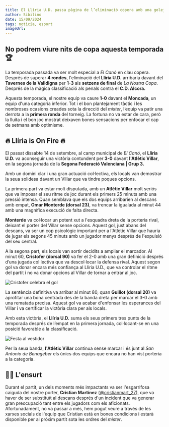```yaml
---
title: El Llíria U.D. passa pàgina de l’eliminació copera amb una golejada al Villar
author: Sibilino
date: 15/09/2024
tags: noticia, esport
imageUrl:
---
```


## No podrem viure nits de copa aquesta temporada 🏆

La temporada passada va ser molt especial a _El Canó_ en clau copera. Després de superar **4 rondes**, l'eliminació del **Llíria U.D.** arribaria davant del **Tavernes de la Valldigna** per **1-3** als **setzens de final** de _La Nostra Copa_. Després de la màgica classificació als penals contra el **C.D. Alcora.**

Aquesta temporada, el nostre equip va caure **1-0** davant el **Moncada**, un equip d'una categoria inferior. Tot i el bon plantejament tàctic i les nombroses ocasions creades sota la direcció del _míster_, l’equip va patir una derrota a la **primera ronda** del torneig. La fortuna no va estar de cara, però la lluita i el bon joc mostrat deixaven bones sensacions per enfocar el cap de setmana amb optimisme.

## 🔥 Llíria is On Fire 🔥

El passat dissabte 14 de setembre, al camp municipal de _El Canó_, el **Llíria U.D.** va aconseguir una victòria contundent per **3-0** davant **l'Atlètic Villar**, en la segona jornada de la **Segona Federació Valenciana | Grup 3.**

Amb un domini clar i una gran actuació col·lectiva, els locals van demostrar la seua solidesa davant un Villar que va tindre poques opcions.

La primera part va estar molt disputada, amb un **Atlètic Villar** molt seriós que va imposar el seu ritme de joc durant els primers 25 minuts amb una pressió intensa. Quan semblava que els dos equips arribarien al descans amb empat, **Omar Monterde (dorsal 23)**, va trencar la igualada al minut 44 amb una magnífica execució de falta directa.

**Monterde** va col·locar un potent xut a l'esquadra dreta de la porteria rival, deixant el porter del Villar sense opcions. Aquest gol, just abans del descans, va ser un cop psicològic important per a l'Atlètic Villar que hauria de jugar els segons 45 minuts amb un jugador menys després de l'expulsió del seu central.

A la segona part, els locals van sortir decidits a ampliar el marcador. Al minut 60, **Cristofer (dorsal 90)** va fer el 2-0 amb una gran definició després d’una jugada col·lectiva que va descol·locar la defensa rival. Aquest segon gol va donar encara més confiança al Llíria U.D., que va controlar el ritme del partit i no va donar opcions al Villar de tornar a entrar al joc.

![Cristofer celebra el gol](/casa-nostra-web/assets/continguts/recursos/150924CristoferCelebraVillar.jpg "Cristofer celebra el 2-0")

La sentència definitiva va arribar al minut 80, quan **Guillot (dorsal 20)** va aprofitar una bona centrada des de la banda dreta per marcar el 3-0 amb una rematada precisa. Aquest gol va acabar d'enfonsar les esperances del Villar i va certificar la victòria clara per als locals.

Amb esta victòria, el **Llíria U.D.** suma els seus primers tres punts de la temporada després de l’empat en la primera jornada, col·locant-se en una posició favorable a la classificació.

![Festa al vestidor](/casa-nostra-web/assets/continguts/recursos/150924LliriaUdVictoriaVillar.jpg "Els nostres celebren la victòria")

Per la seua banda, **l'Atlètic Villar** continua sense marcar i és junt al *San Antonio de Benagéber* els únics dos equips que encara no han vist porteria a la categoria.

## 🏥🤕 L'ensurt

Durant el partit, un dels moments més impactants va ser l'esgarrifosa caiguda del nostre porter, **Cristian Martínez** ([@cristianmart_27](https://www.instagram.com/cristianmart_27/)), que va haver de ser substituït al descans després d'un incident que va generar gran preocupació tant entre els jugadors com els aficionats. Afortunadament, no va passar a més, hem pogut veure a través de les xarxes socials de l'equip que Cristian està en bones condicions i estarà disponible per al pròxim partit sota les ordres del _míster_.
